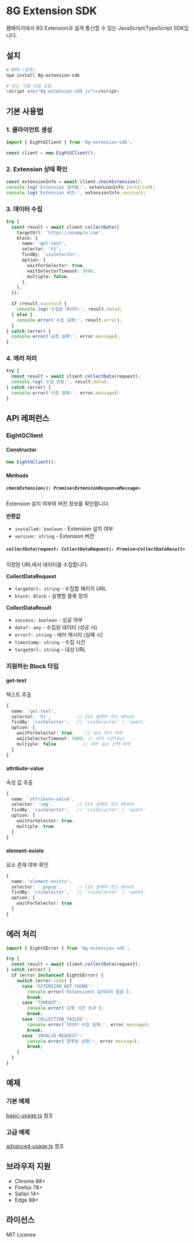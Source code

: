 # 8G Extension SDK

웹페이지에서 8G Extension과 쉽게 통신할 수 있는 JavaScript/TypeScript SDK입니다.

## 설치

```bash
# NPM (향후)
npm install 8g-extension-sdk

# 또는 직접 파일 포함
<script src="8g-extension-sdk.js"></script>
```

## 기본 사용법

### 1. 클라이언트 생성

```typescript
import { EightGClient } from '8g-extension-sdk';

const client = new EightGClient();
```

### 2. Extension 상태 확인

```typescript
const extensionInfo = await client.checkExtension();
console.log('Extension 설치됨:', extensionInfo.installed);
console.log('Extension 버전:', extensionInfo.version);
```

### 3. 데이터 수집

```typescript
try {
  const result = await client.collectData({
    targetUrl: 'https://example.com',
    block: {
      name: 'get-text',
      selector: 'h1',
      findBy: 'cssSelector',
      option: {
        waitForSelector: true,
        waitSelectorTimeout: 5000,
        multiple: false,
      },
    },
  });

  if (result.success) {
    console.log('수집된 데이터:', result.data);
  } else {
    console.error('수집 실패:', result.error);
  }
} catch (error) {
  console.error('요청 실패:', error.message);
}
```

### 4. 에러 처리

```typescript
try {
  const result = await client.collectData(request);
  console.log('수집 완료:', result.data);
} catch (error) {
  console.error('수집 실패:', error.message);
}
```

## API 레퍼런스

### EightGClient

#### Constructor

```typescript
new EightGClient();
```

#### Methods

##### `checkExtension(): Promise<ExtensionResponseMessage>`

Extension 설치 여부와 버전 정보를 확인합니다.

**반환값**

- `installed: boolean` - Extension 설치 여부
- `version: string` - Extension 버전

##### `collectData(request: CollectDataRequest): Promise<CollectDataResult>`

지정된 URL에서 데이터를 수집합니다.

**CollectDataRequest**

- `targetUrl: string` - 수집할 페이지 URL
- `block: Block` - 실행할 블록 정의

**CollectDataResult**

- `success: boolean` - 성공 여부
- `data?: any` - 수집된 데이터 (성공 시)
- `error?: string` - 에러 메시지 (실패 시)
- `timestamp: string` - 수집 시간
- `targetUrl: string` - 대상 URL

### 지원하는 Block 타입

#### get-text

텍스트 추출

```typescript
{
  name: 'get-text',
  selector: 'h1',          // CSS 셀렉터 또는 XPath
  findBy: 'cssSelector',   // 'cssSelector' | 'xpath'
  option: {
    waitForSelector: true,    // 요소 대기 여부
    waitSelectorTimeout: 5000, // 대기 시간(ms)
    multiple: false          // 여러 요소 선택 여부
  }
}
```

#### attribute-value

속성 값 추출

```typescript
{
  name: 'attribute-value',
  selector: 'img',         // CSS 셀렉터 또는 XPath
  findBy: 'cssSelector',   // 'cssSelector' | 'xpath'
  option: {
    waitForSelector: true,
    multiple: true
  }
}
```

#### element-exists

요소 존재 여부 확인

```typescript
{
  name: 'element-exists',
  selector: '.popup',      // CSS 셀렉터 또는 XPath
  findBy: 'cssSelector',   // 'cssSelector' | 'xpath'
  option: {
    waitForSelector: true
  }
}
```

## 에러 처리

```typescript
import { EightGError } from '8g-extension-sdk';

try {
  const result = await client.collectData(request);
} catch (error) {
  if (error instanceof EightGError) {
    switch (error.code) {
      case 'EXTENSION_NOT_FOUND':
        console.error('Extension이 설치되지 않음');
        break;
      case 'TIMEOUT':
        console.error('요청 시간 초과');
        break;
      case 'COLLECTION_FAILED':
        console.error('데이터 수집 실패:', error.message);
        break;
      case 'INVALID_REQUEST':
        console.error('잘못된 요청:', error.message);
        break;
    }
  }
}
```

## 예제

### 기본 예제

[basic-usage.ts](./examples/basic-usage.ts) 참조

### 고급 예제

[advanced-usage.ts](./examples/advanced-usage.ts) 참조

## 브라우저 지원

- Chrome 88+
- Firefox 78+
- Safari 14+
- Edge 88+

## 라이선스

MIT License

